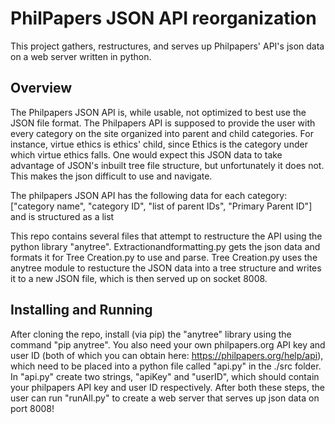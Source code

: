 # PhilPapers JSON API reorganization

This project gathers, restructures, and serves up Philpapers' API's json data on a web server written in python.

## Overview
The Philpapers JSON API is, while usable, not optimized to best use the JSON file format. The Philpapers API is supposed to provide the user with every category on the site organized into parent and child categories. For instance, virtue ethics is ethics' child, since Ethics is the category under which virtue ethics falls. One would expect this JSON data to take advantage of JSON's inbuilt tree file structure, but unfortunately it does not. This makes the json difficult to use and navigate.

The philpapers JSON API has the following data for each category: ["category name", "category ID", "list of parent IDs", "Primary Parent ID"] and is structured as a list

This repo contains several files that attempt to restructure the API using the python library "anytree". Extractionandformatting.py gets the json data and formats it for Tree Creation.py to use and parse. Tree Creation.py uses the anytree module to restucture the JSON data into a tree structure and writes it to a new JSON file, which is then served up on socket 8008. 

## Installing and Running
After cloning the repo, install (via pip) the "anytree" library using the command "pip anytree". You also need your own philpapers.org API key and user ID (both of which you can obtain here: https://philpapers.org/help/api), which need to be placed into a python file called "api.py" in the ./src folder. In "api.py" create two strings, "apiKey" and "userID", which should contain your philpapers API key and user ID respectively. After both these steps, the user can run "runAll.py" to create a web server that serves up json data on port 8008!


